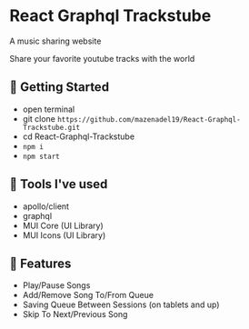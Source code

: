 # React Graphql Trackstube

A music sharing website

Share your favorite youtube tracks with the world 

## 🚀 Getting Started

- open terminal
- git clone `https://github.com/mazenadel19/React-Graphql-Trackstube.git`
- cd React-Graphql-Trackstube
- `npm i`
- `npm start`

## 🧰 Tools I've used

- apollo/client
- graphql
- MUI Core (UI Library)
- MUI Icons (UI Library)

## 🤔 Features

- Play/Pause Songs
- Add/Remove Song To/From Queue
- Saving Queue Between Sessions (on tablets and up)
- Skip To Next/Previous Song
